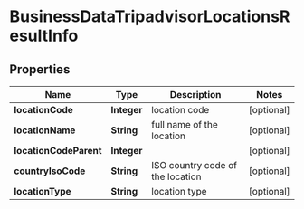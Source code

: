 # BusinessDataTripadvisorLocationsResultInfo


## Properties

| Name | Type | Description | Notes |
|------------ | ------------- | ------------- | -------------|
**locationCode** | **Integer** | location code |[optional]|
**locationName** | **String** | full name of the location |[optional]|
**locationCodeParent** | **Integer** |  |[optional]|
**countryIsoCode** | **String** | ISO country code of the location |[optional]|
**locationType** | **String** | location type |[optional]|